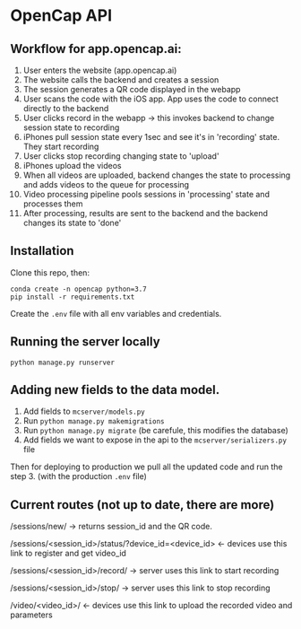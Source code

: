 # OpenCap API 
## Workflow for app.opencap.ai:
1. User enters the website (app.opencap.ai)
2. The website calls the backend and creates a session
3. The session generates a QR code displayed in the webapp
4. User scans the code with the iOS app. App uses the code to connect directly to the backend
5. User clicks record in the webapp -> this invokes backend to change session state to recording
6. iPhones pull session state every 1sec and see it's in 'recording' state. They start recording
7. User clicks stop recording changing state to 'upload'
8. iPhones upload the videos
9. When all videos are uploaded, backend changes the state to processing and adds videos to the queue for processing
10. Video processing pipeline pools sessions in 'processing' state and processes them
11. After processing, results are sent to the backend and the backend changes its state to 'done'

## Installation

Clone this repo, then:
```
conda create -n opencap python=3.7
pip install -r requirements.txt
```
Create the `.env` file with all env variables and credentials. 

## Running the server locally

```
python manage.py runserver
```

## Adding new fields to the data model.

1. Add fields to `mcserver/models.py`
2. Run `python manage.py makemigrations`
3. Run `python manage.py migrate` (be carefule, this modifies the database)
4. Add fields we want to expose in the api to the `mcserver/serializers.py` file

Then for deploying to production we pull all the updated code and run the step 3. (with the production `.env` file)


## Current routes (not up to date, there are more)

/sessions/new/ -> returns session_id and the QR code.

/sessions/<session_id>/status/?device_id=<device_id> <- devices use this link to register and get video_id

/sessions/<session_id>/record/ -> server uses this link to start recording

/sessions/<session_id>/stop/ -> server uses this link to stop recording

/video/<video_id>/ <- devices use this link to upload the recorded video and parameters
